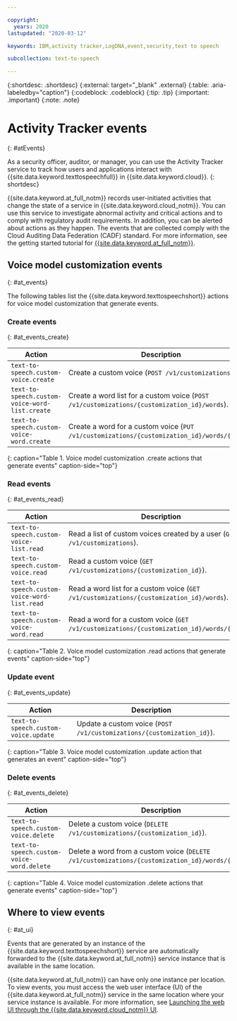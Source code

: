 ```yaml
---

copyright:
  years: 2020
lastupdated: "2020-03-12"

keywords: IBM,activity tracker,LogDNA,event,security,text to speech

subcollection: text-to-speech

---
```


{:shortdesc: .shortdesc}
{:external: target="_blank" .external}
{:table: .aria-labeledby="caption"}
{:codeblock: .codeblock}
{:tip: .tip}
{:important: .important}
{:note: .note}

# Activity Tracker events
{: #atEvents}

As a security officer, auditor, or manager, you can use the Activity Tracker service to track how users and applications interact with {{site.data.keyword.texttospeechfull}} in {{site.data.keyword.cloud}}.
{: shortdesc}

{{site.data.keyword.at_full_notm}} records user-initiated activities that change the state of a service in {{site.data.keyword.cloud_notm}}. You can use this service to investigate abnormal activity and critical actions and to comply with regulatory audit requirements. In addition, you can be alerted about actions as they happen. The events that are collected comply with the Cloud Auditing Data Federation (CADF) standard. For more information, see the getting started tutorial for [{{site.data.keyword.at_full_notm}}](/docs/Activity-Tracker-with-LogDNA?topic=logdnaat-getting-started#getting-started).

## Voice model customization events
{: #at_events}

The following tables list the {{site.data.keyword.texttospeechshort}} actions for voice model customization that generate events.

### Create events
{: #at_events_create}

| Action                                         | Description                                                                                  |
|------------------------------------------------|----------------------------------------------------------------------------------------------|
| `text-to-speech.custom-voice.create`           | Create a custom voice (`POST /v1/customizations`).                                           |
| `text-to-speech.custom-voice-word-list.create` | Create a word list for a custom voice (`POST /v1/customizations/{customization_id}/words`).  |
| `text-to-speech.custom-voice-word.create`      | Create a word for a custom voice (`PUT /v1/customizations/{customization_id}/words/{word}`). |
{: caption="Table 1. Voice model customization .create actions that generate events" caption-side="top"}

### Read events
{: #at_events_read}

| Action                                       | Description                                                                                |
|----------------------------------------------|--------------------------------------------------------------------------------------------|
| `text-to-speech.custom-voice-list.read`      | Read a list of custom voices created by a user (`GET /v1/customizations`).                 |
| `text-to-speech.custom-voice.read`           | Read a custom voice (`GET /v1/customizations/{customization_id}`).                         |
| `text-to-speech.custom-voice-word-list.read` | Read a word list for a custom voice (`GET /v1/customizations/{customization_id}/words`).   |
| `text-to-speech.custom-voice-word.read`      | Read a word for a custom voice (`GET /v1/customizations/{customization_id}/words/{word}`). |
{: caption="Table 2. Voice model customization .read actions that generate events" caption-side="top"}

### Update event
{: #at_events_update}

| Action                               | Description                                                           |
|--------------------------------------|-----------------------------------------------------------------------|
| `text-to-speech.custom-voice.update` | Update a custom voice (`POST /v1/customizations/{customization_id}`). |
{: caption="Table 3. Voice model customization .update action that generates an event" caption-side="top"}

### Delete events
{: #at_events_delete}

| Action                                    | Description                                                                                      |
|-------------------------------------------|--------------------------------------------------------------------------------------------------|
| `text-to-speech.custom-voice.delete`      | Delete a custom voice (`DELETE /v1/customizations/{customization_id}`).                          |
| `text-to-speech.custom-voice-word.delete` | Delete a word from a custom voice (`DELETE /v1/customizations/{customization_id}/words/{word}`). |
{: caption="Table 4. Voice model customization .delete actions that generate events" caption-side="top"}

## Where to view events
{: #at_ui}

Events that are generated by an instance of the {{site.data.keyword.texttospeechshort}} service are automatically forwarded to the {{site.data.keyword.at_full_notm}} service instance that is available in the same location.

{{site.data.keyword.at_full_notm}} can have only one instance per location. To view events, you must access the web user interface (UI) of the {{site.data.keyword.at_full_notm}} service in the same location where your service instance is available. For more information, see [Launching the web UI through the {{site.data.keyword.cloud_notm}} UI](/docs/Activity-Tracker-with-LogDNA?topic=logdnaat-launch#launch_step2).
